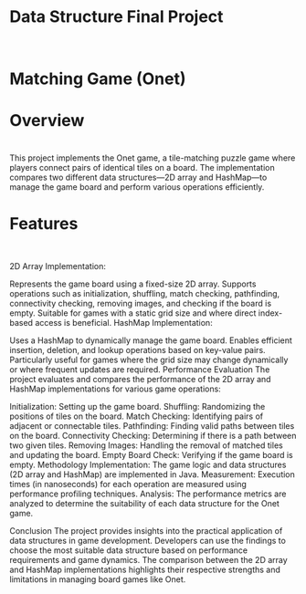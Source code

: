 <H1> Data Structure Final Project </H1></br>

<h1>Matching Game (Onet)</h1> 

<H1>Overview</h1><H1></h1>
This project implements the Onet game, a tile-matching puzzle game where players connect pairs of identical tiles on a board. The implementation compares two different data structures—2D array and HashMap—to manage the game board and perform various operations efficiently.

<H1>Features</h1></br>

2D Array Implementation:

Represents the game board using a fixed-size 2D array.
Supports operations such as initialization, shuffling, match checking, pathfinding, connectivity checking, removing images, and checking if the board is empty.
Suitable for games with a static grid size and where direct index-based access is beneficial.
HashMap Implementation:

Uses a HashMap to dynamically manage the game board.
Enables efficient insertion, deletion, and lookup operations based on key-value pairs.
Particularly useful for games where the grid size may change dynamically or where frequent updates are required.
Performance Evaluation
The project evaluates and compares the performance of the 2D array and HashMap implementations for various game operations:

Initialization: Setting up the game board.
Shuffling: Randomizing the positions of tiles on the board.
Match Checking: Identifying pairs of adjacent or connectable tiles.
Pathfinding: Finding valid paths between tiles on the board.
Connectivity Checking: Determining if there is a path between two given tiles.
Removing Images: Handling the removal of matched tiles and updating the board.
Empty Board Check: Verifying if the game board is empty.
Methodology
Implementation: The game logic and data structures (2D array and HashMap) are implemented in Java.
Measurement: Execution times (in nanoseconds) for each operation are measured using performance profiling techniques.
Analysis: The performance metrics are analyzed to determine the suitability of each data structure for the Onet game.

Conclusion
The project provides insights into the practical application of data structures in game development. Developers can use the findings to choose the most suitable data structure based on performance requirements and game dynamics. The comparison between the 2D array and HashMap implementations highlights their respective strengths and limitations in managing board games like Onet.
